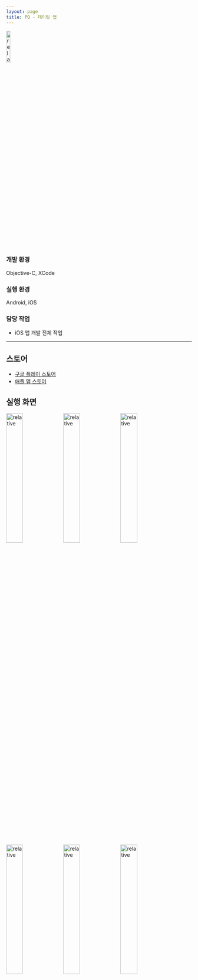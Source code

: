 ```yaml
---
layout: page
title: PQ - 데이팅 앱
---
```


<img src='{{ "/assets/images/app/pq/icon.png" | relative_url }}' alt='relative' width="15%" height="15%">

### 개발 환경
Objective-C, XCode  

### 실행 환경
Android, iOS  

### 담당 작업
* iOS 앱 개발 전체 작업

---

## 스토어
* [구글 플레이 스토어](https://play.google.com/store/apps/details?id=com.thenineteen.android.vietnamdate)
* [애플 앱 스토어](https://apps.apple.com/us/app/pq/id1478859742)

## 실행 화면
<img src='{{ "/assets/images/app/pq/1.png" | relative_url }}' alt='relative' width="30%">
<img src='{{ "/assets/images/app/pq/2.png" | relative_url }}' alt='relative' width="30%">
<img src='{{ "/assets/images/app/pq/3.png" | relative_url }}' alt='relative' width="30%">

<img src='{{ "/assets/images/app/pq/4.png" | relative_url }}' alt='relative' width="30%">
<img src='{{ "/assets/images/app/pq/5.png" | relative_url }}' alt='relative' width="30%">
<img src='{{ "/assets/images/app/pq/6.png" | relative_url }}' alt='relative' width="30%">